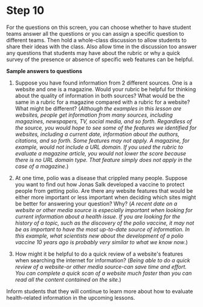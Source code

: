 # Step 10

 For the questions on this screen, you can choose whether to have student teams answer all the questions or you can assign a specific question to different teams. Then hold a whole-class discussion to allow students to share their ideas with the class. Also allow time in the discussion too answer any questions that students may have about the rubric or why a quick survey of the presence or absence of specific web features can be helpful. 

**Sample answers to questions**
1. Suppose you have found information from 2 different sources. One is a website and one is a magazine. Would your rubric be helpful for thinking about the quality of information in both sources? What would be the same in a rubric for a magazine compared with a rubric for a website? What might be different? (_Although the examples in this lesson are websites, people get information from many sources, including magazines, newspapers, TV, social media, and so forth. Regardless of the source, you would hope to see some of the features we identified for websites, including a current date, information about the authors, citations, and so forth. Some features may not apply. A magazine, for example, would not include a URL domain. If you used the rubric to evaluate a magazine article, you would not lower the score because there is no URL domain type. That feature simply does not apply in the case of a magazine_.) 

2. At one time, polio was a disease that crippled many people. Suppose you want to find out how Jonas Salk developed a vaccine to protect people from getting polio. Are there any website features that would be either more important or less important when deciding which sites might be better for answering your question? Why? (_A recent date on a website or other media source is especially important when looking for current information about a health issue. If you are looking for the history of a topic, such as the discovery of the polio vaccine, it may not be as important to have the most up-to-date source of information. In this example, what scientists new about the development of a polio vaccine 10 years ago is probably very similar to what we know now_.) 

3. How might it be helpful to do a quick review of a website's features when searching the internet for information? (_Being able to do a quick review of a website-or other media source-can save time and effort. You can complete a quick scan of a website much faster than you can read all the content contained on the site_.) 

Inform students that they will continue to learn more about how to evaluate health-related information in the upcoming lessons. 